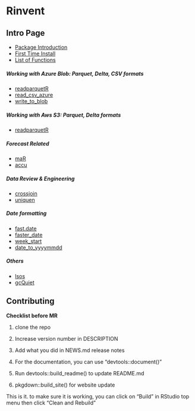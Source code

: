 
<!-- README.md is generated from README.Rmd. Please edit README.Rmd file -->

# Rinvent

## Intro Page

- [Package Introduction](https://mkparkin.github.io/Rinvent/)
- [First Time
  Install](https://mkparkin.github.io/Rinvent/articles/installation.html)
- [List of
  Functions](https://mkparkin.github.io/Rinvent/reference/index.html)

##### Working with Azure Blob: Parquet, Delta, CSV formats

- [readparquetR](https://mkparkin.github.io/Rinvent/reference/readparquetR.html)
- [read_csv_azure](https://mkparkin.github.io/Rinvent/reference/read_csv_azure.html)
- [write_to_blob](https://mkparkin.github.io/Rinvent/reference/write_to_blob.html)

##### Working with Aws S3: Parquet, Delta formats

- [readparquetR](https://mkparkin.github.io/Rinvent/reference/readparquetR.html)

##### Forecast Related

- [maR](https://mkparkin.github.io/Rinvent/reference/maR.html)
- [accu](https://mkparkin.github.io/Rinvent/reference/accu.html)

##### Data Review & Engineering

- [crossjoin](https://mkparkin.github.io/Rinvent/reference/crossjoin.html)
- [uniquen](https://mkparkin.github.io/Rinvent/reference/uniquen.html)

##### Date formatting

- [fast.date](https://mkparkin.github.io/Rinvent/reference/fast.date.html)
- [faster_date](https://mkparkin.github.io/Rinvent/reference/faster_date.html)
- [week_start](https://mkparkin.github.io/Rinvent/reference/week_start.html)
- [date_to_yyyymmdd](https://mkparkin.github.io/Rinvent/reference/date_to_yyyymmdd.html)

##### Others

- [lsos](https://mkparkin.github.io/Rinvent/reference/lsos.html)
- [gcQuiet](https://mkparkin.github.io/Rinvent/reference/gcQuite.html)

## Contributing

**Checklist before MR**

1.  clone the repo

2.  Increase version number in DESCRIPTION

3.  Add what you did in NEWS.md release notes

4.  For the documentation, you can use “devtools::document()”

5.  Run devtools::build_readme() to update README.md

6.  pkgdown::build_site() for website update

This is it. to make sure it is working, you can click on “Build” in
RStudio top menu then click “Clean and Rebuild”
